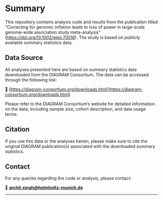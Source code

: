 # Summary

This repository contains analysis code and results from the publication titled "Correcting for genomic inflation leads to loss of power in large-scale genome-wide association study meta-analysis" (https://doi.org/10.1002/gepi.70016). The study is based on publicly available summary statistics data.

## Data Source

All analyses presented here are based on summary statistics data downloaded from the DIAGRAM Consortium. The data can be accessed through the following link:

🔗 [https://diagram-consortium.org/downloads.html](https://diagram-consortium.org/downloads.html)

Please refer to the DIAGRAM Consortium’s website for detailed information on the data, including sample size, cohort description, and data usage terms.

## Citation

If you use this data or the analyses herein, please make sure to cite the original DIAGRAM publication(s) associated with the downloaded summary statistics.

## Contact

For any queries regarding the code or analysis, please contact:

📧 **archit.singh@helmholtz-munich.de**

---
